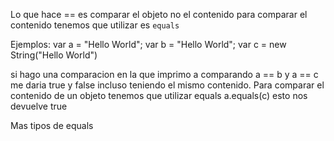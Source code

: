 Lo que hace == es comparar el objeto no el contenido para comparar el contenido tenemos que utilizar es `equals`

Ejemplos:
var a = "Hello World";
var b = "Hello World";
var c = new String("Hello World")

si hago una comparacion en la que imprimo a comparando a == b y a == c 
me daria true y false incluso teniendo el mismo contenido. 
Para comparar el contenido de un objeto tenemos que utilizar equals
a.equals(c)
esto nos devuelve true 

Mas tipos de equals